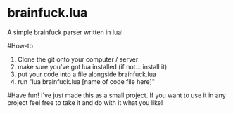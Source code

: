 brainfuck.lua
=============

A simple brainfuck parser written in lua!

#How-to
1. Clone the git onto your computer / server
2. make sure you've got lua installed (if not... install it)
3. put your code into a file alongside brainfuck.lua
4. run "lua brainfuck.lua [name of code file here]"

#Have fun!
I've just made this as a small project. If you want to use it in any project feel free to take it and do with it what you like!
